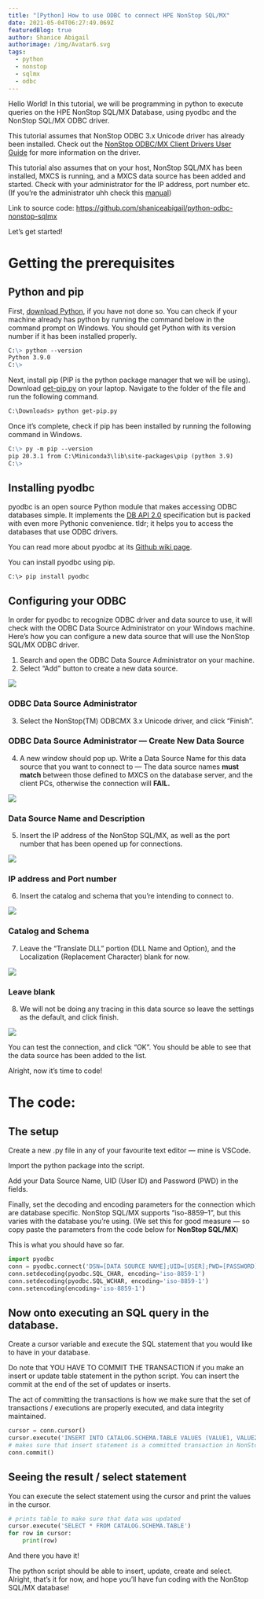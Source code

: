```yaml
---
title: "[Python] How to use ODBC to connect HPE NonStop SQL/MX"
date: 2021-05-04T06:27:49.069Z
featuredBlog: true
author: Shanice Abigail
authorimage: /img/Avatar6.svg
tags:
  - python
  - nonstop
  - sqlmx
  - odbc
---
```

<!--StartFragment-->

Hello World! In this tutorial, we will be programming in python to execute queries on the HPE NonStop SQL/MX Database, using pyodbc and the NonStop SQL/MX ODBC driver.

This tutorial assumes that NonStop ODBC 3.x Unicode driver has already been installed. Check out the [NonStop ODBC/MX Client Drivers User Guide](https://support.hpe.com/hpesc/public/docDisplay?docId=a00045523en_us&docLocale=en_US) for more information on the driver.

This tutorial also assumes that on your host, NonStop SQL/MX has been installed, MXCS is running, and a MXCS data source has been added and started. Check with your administrator for the IP address, port number etc. (If you’re the administrator uhh check this [manual](https://support.hpe.com/hpesc/public/docDisplay?docLocale=en_US&docId=emr_na-a00090054en_us))

Link to source code: <https://github.com/shaniceabigail/python-odbc-nonstop-sqlmx>

Let’s get started!

# Getting the prerequisites

## Python and pip

First, [download Python,](https://www.python.org/downloads/) if you have not done so. You can check if your machine already has python by running the command below in the command prompt on Windows. You should get Python with its version number if it has been installed properly.

```markdown
C:\> python --version
Python 3.9.0
C:\>
```

Next, install pip (PIP is the python package manager that we will be using). Download [get-pip.py](https://bootstrap.pypa.io/get-pip.py) on your laptop. Navigate to the folder of the file and run the following command.

```markdown
C:\Downloads> python get-pip.py
```

Once it’s complete, check if pip has been installed by running the following command in Windows.

```markdown
C:\> py -m pip --version
pip 20.3.1 from C:\Miniconda3\lib\site-packages\pip (python 3.9)
C:\> 
```

## Installing pyodbc

pyodbc is an open source Python module that makes accessing ODBC databases simple. It implements the [DB API 2.0](https://www.python.org/dev/peps/pep-0249) specification but is packed with even more Pythonic convenience. tldr; it helps you to access the databases that use ODBC drivers.

You can read more about pyodbc at its [Github wiki page](https://github.com/mkleehammer/pyodbc/wiki).

You can install pyodbc using pip.

```
C:\> pip install pyodbc
```

## Configuring your ODBC

In order for pyodbc to recognize ODBC driver and data source to use, it will check with the ODBC Data Source Administrator on your Windows machine. Here’s how you can configure a new data source that will use the NonStop SQL/MX ODBC driver.

1. Search and open the ODBC Data Source Administrator on your machine.
2. Select “Add” button to create a new data source.

![](https://miro.medium.com/max/594/1*PWpQ3yfwfB08ITElY9IHRQ.png)

### ODBC Data Source Administrator

3. Select the NonStop(TM) ODBCMX 3.x Unicode driver, and click “Finish”.



### ODBC Data Source Administrator — Create New Data Source

4. A new window should pop up. Write a Data Source Name for this data source that you want to connect to — The data source names **must match** between those defined to MXCS on the database server, and the client PCs, otherwise the connection will **FAIL.**

![](https://miro.medium.com/max/563/1*n48eArrYZ1moeC432v2gZg.png)

### Data Source Name and Description

5. Insert the IP address of the NonStop SQL/MX, as well as the port number that has been opened up for connections.

![](https://miro.medium.com/max/564/1*4FWFtcvDezDej8zjf90jhg.png)

### IP address and Port number

6. Insert the catalog and schema that you’re intending to connect to.

![](https://miro.medium.com/max/564/1*EPl5NDJsUHZJd6PI-U4eRA.png)

### Catalog and Schema

7. Leave the “Translate DLL” portion (DLL Name and Option), and the Localization (Replacement Character) blank for now.

![](https://miro.medium.com/max/564/1*7BZPU6fI38qaTcXR6IrIag.png)

### Leave blank

8. We will not be doing any tracing in this data source so leave the settings as the default, and click finish.

![](https://miro.medium.com/max/564/1*DtYFoVsOh4fTpAHwG1n01w.png)

You can test the connection, and click “OK”. You should be able to see that the data source has been added to the list.

Alright, now it’s time to code!

# The code:

## The setup

Create a new .py file in any of your favourite text editor — mine is VSCode.

Import the python package into the script.

Add your Data Source Name, UID (User ID) and Password (PWD) in the fields.

Finally, set the decoding and encoding parameters for the connection which are database specific. NonStop SQL/MX supports “iso-8859–1”, but this varies with the database you’re using. (We set this for good measure — so copy paste the parameters from the code below for **NonStop SQL/MX**)

This is what you should have so far.

```python
import pyodbc 
conn = pyodbc.connect('DSN=[DATA SOURCE NAME];UID=[USER];PWD=[PASSWORD]') 
conn.setdecoding(pyodbc.SQL_CHAR, encoding='iso-8859-1')
conn.setdecoding(pyodbc.SQL_WCHAR, encoding='iso-8859-1')
conn.setencoding(encoding='iso-8859-1') 
```

## Now onto executing an SQL query in the database.

Create a cursor variable and execute the SQL statement that you would like to have in your database.

Do note that YOU HAVE TO COMMIT THE TRANSACTION if you make an insert or update table statement in the python script. You can insert the commit at the end of the set of updates or inserts.

The act of committing the transactions is how we make sure that the set of transactions / executions are properly executed, and data integrity maintained.

```python
cursor = conn.cursor()
cursor.execute('INSERT INTO CATALOG.SCHEMA.TABLE VALUES (VALUE1, VALUE2)')
# makes sure that insert statement is a committed transaction in NonStop SQL/MX database
conn.commit() 
```

## Seeing the result / select statement

You can execute the select statement using the cursor and print the values in the cursor.

```python
# prints table to make sure that data was updated
cursor.execute('SELECT * FROM CATALOG.SCHEMA.TABLE')
for row in cursor:    
    print(row)
```

And there you have it!

The python script should be able to insert, update, create and select. Alright, that’s it for now, and hope you’ll have fun coding with the NonStop SQL/MX database!

<!--EndFragment-->